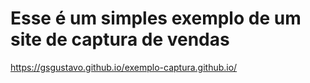 # Esse é um simples exemplo de um site de captura de vendas

https://gsgustavo.github.io/exemplo-captura.github.io/

